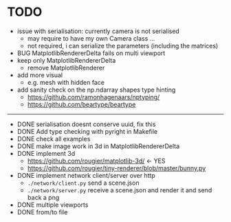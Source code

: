 # TODO
- issue with serialisation: currently camera is not serialised
  - may require to have my own Camera class ... 
  - not required, i can serialize the parameters (including the matrices)
- BUG MatplotlibRendererDelta fails on multi viewport
- keep only MatplotlibRendererDelta
  - remove MatplotlibRenderer
- add more visual
  - e.g. mesh with hidden face
- add sanity check on the np.ndarray shapes type hinting
  - https://github.com/ramonhagenaars/nptyping/
  - https://github.com/beartype/beartype

---

- DONE serialisation doesnt conserve uuid, fix this
- DONE Add type checking with pyright in Makefile
- DONE check all examples
- DONE make image work in 3d in MatplotlibRendererDelta
- DONE implement 3d
  - https://github.com/rougier/matplotlib-3d/ <- YES
  - https://github.com/rougier/tiny-renderer/blob/master/bunny.py
- DONE implement network client/server over http
  - `./network/client.py` send a scene.json
  - `./network/server.py` receive a scene.json and render it and send back a png
- DONE multiple viewports
- DONE from/to file
